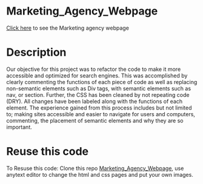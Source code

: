 # Marketing_Agency_Webpage

[Click here](https://shangfii.github.io/Marketing_Agency_Webpage/) to see the Marketing agency webpage

# Description 

Our objective for this project was to refactor the code to make it more accessible and optimized for search engines. This was accomplished by clearly commenting the functions of each piece of code as well as replacing non-semantic elements such as Div tags, with semantic elements such as nav, or section. Further, the CSS has been cleaned by not repeating code (DRY). All changes have been labeled along with the functions of each element. The experience gained from this process includes but not limited to; making sites accessible and easier to navigate for users and computers, commenting, the placement of semantic elements and why they are so important.

# Reuse this code 

To Resuse this code: Clone this repo [Marketing_Agency_Webpage](https://github.com/shangfii/Marketing_Agency_Webpage), use anytext editor to change the html and css pages and put your own images.
